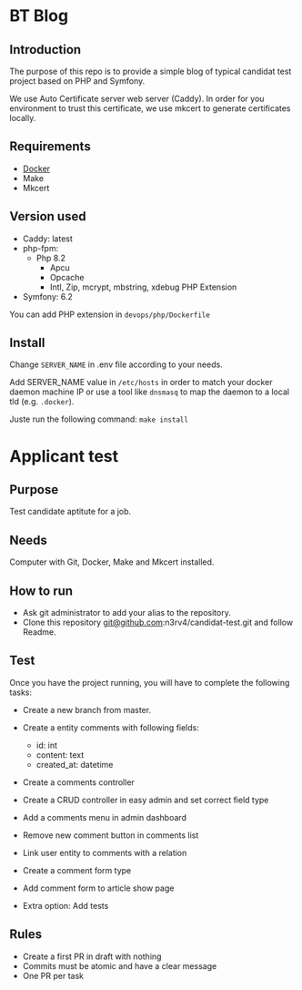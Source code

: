 # BT Blog

## Introduction

The purpose of this repo is to provide a simple blog of typical candidat test
project based on PHP and Symfony.

We use Auto Certificate server web server (Caddy). In order for you environment
to trust this certificate, we use mkcert to generate certificates locally.

## Requirements

- [Docker](https://www.docker.com)
- Make
- Mkcert

## Version used

- Caddy: latest
- php-fpm:
    - Php 8.2
      - Apcu
      - Opcache
      - Intl, Zip, mcrypt, mbstring, xdebug PHP Extension
- Symfony: 6.2

You can add PHP extension in `devops/php/Dockerfile`

## Install

Change `SERVER_NAME` in .env file according to your needs.

Add SERVER_NAME value in `/etc/hosts` in order to match your docker daemon
machine IP or use a tool like `dnsmasq` to map the daemon to a local tld
(e.g. `.docker`).

Juste run the following command: `make install`

# Applicant test

## Purpose

Test candidate aptitute for a job.

## Needs

Computer with Git, Docker, Make and Mkcert installed.

## How to run

- Ask git administrator to add your alias to the repository.
- Clone this repository git@github.com:n3rv4/candidat-test.git and follow Readme.

## Test

Once you have the project running, you will have to complete the following tasks:

- Create a new branch from master.
- Create a entity comments with following fields:
    - id: int
    - content: text
    - created_at: datetime
- Create a comments controller
- Create a CRUD controller in easy admin and set correct field type
- Add a comments menu in admin dashboard
- Remove new comment button in comments list
- Link user entity to comments with a relation
- Create a comment form type
- Add comment form to article show page

- Extra option: Add tests

## Rules

- Create a first PR in draft with nothing
- Commits must be atomic and have a clear message
- One PR per task
